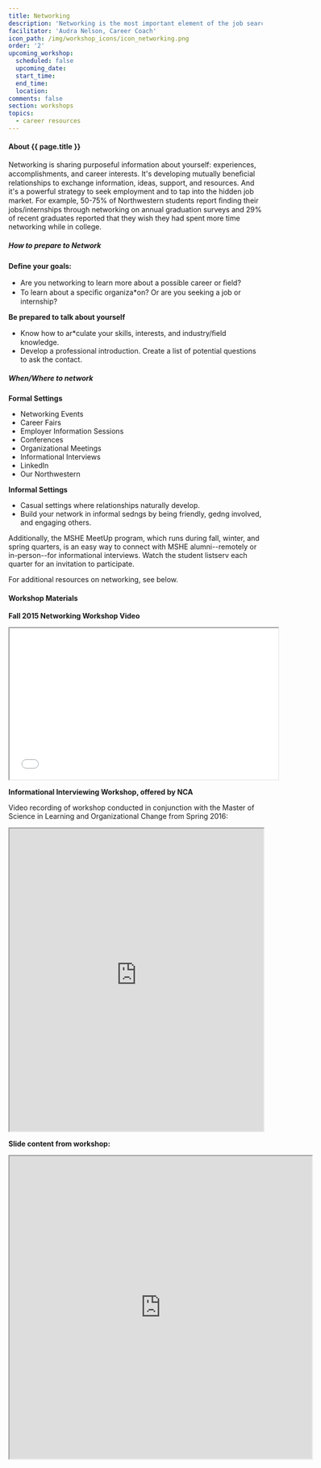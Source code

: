 ```yaml
---
title: Networking
description: 'Networking is the most important element of the job search process in higher education. MSHE staff and faculty, internship supervisor(s), and even your peers can help to connect you with people. MSHE has a powerful alumni network and connections with higher education professionals that can help you to discover what types of positions and institutions are the best fit for you, find a job, and continue to progress in your career.'
facilitator: 'Audra Nelson, Career Coach'
icon_path: /img/workshop_icons/icon_networking.png
order: '2'
upcoming_workshop:
  scheduled: false
  upcoming_date:
  start_time:
  end_time:
  location:
comments: false
section: workshops
topics: 
  - career resources
---
```


#### About {{ page.title }}

Networking is sharing purposeful information about yourself: experiences, accomplishments, and career interests. It's developing mutually beneﬁcial relationships to exchange information, ideas, support, and resources. And it's a powerful strategy to seek employment and to tap into the hidden job market. For example, 50-75% of Northwestern students report ﬁnding their jobs/internships through networking on annual graduation surveys and 29% of recent graduates reported that they wish they had spent more time networking while in college.

##### How to prepare to Network

**Deﬁne your goals:**

* Are you networking to learn more about a possible career or ﬁeld?
* To learn about a speciﬁc organiza*on? Or are you seeking a job or internship?

**Be prepared to talk about yourself**

* Know how to ar*culate your skills, interests, and industry/ﬁeld knowledge.
* Develop a professional introduction. Create a list of potential questions to ask the contact.

##### When/Where to network

**Formal Settings**

* Networking Events 
* Career Fairs 
* Employer Information Sessions 
* Conferences 
* Organizational Meetings
* Informational Interviews 
* LinkedIn 
* Our Northwestern

**Informal Settings**

* Casual settings where relationships naturally develop. 
* Build your network in informal sedngs by being friendly, gedng involved, and engaging others.

Additionally, the MSHE MeetUp program, which runs during fall, winter, and spring quarters, is an easy way to connect with MSHE alumni--remotely or in-person--for informational interviews. Watch the student listserv each quarter for an invitation to participate.

For additional resources on networking, see below.

#### Workshop Materials

**Fall 2015 Networking Workshop Video**

<iframe class="wistia_embed" src="//fast.wistia.net/embed/iframe/62c65otwyw" width="533" height="300" name="wistia_embed" allowfullscreen="allowfullscreen" webkitallowfullscreen="webkitallowfullscreen" mozallowfullscreen="mozallowfullscreen"></iframe>

**Informational Interviewing Workshop, offered by NCA**

Video recording of workshop conducted in conjunction with the Master of Science in Learning and Organizational Change from Spring 2016:

<iframe src="https://nwuniversity.adobeconnect.com/p3uau8y1ux3/" width="100%" height="600"></iframe>

**Slide content from workshop:**

<iframe src="https://app.box.com/embed/preview/l4f681r68otlc5ik8zv1kltbmkkz6wz4?theme=dark" width="600" height="600" allowfullscreen="allowfullscreen" webkitallowfullscreen="webkitallowfullscreen"></iframe>
